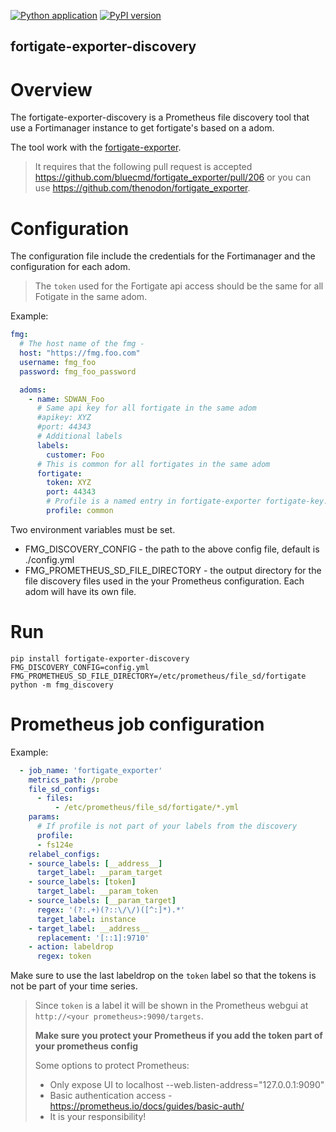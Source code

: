 [![Python application](https://github.com/thenodon/fortigate-exporter-discovery//actions/workflows/python-app.yml/badge.svg)](https://github.com/thenodon/fortigate-exporter-discovery//actions/workflows/python-app.yml)
[![PyPI version](https://badge.fury.io/py/fortigate-exporter-discovery.svg)](https://badge.fury.io/py/fortigate-exporter-discovery)

fortigate-exporter-discovery
------------------------
# Overview

The fortigate-exporter-discovery is a Prometheus file discovery tool that use a Fortimanager instance
to get fortigate's based on a adom.

The tool work with the [fortigate-exporter](https://github.com/bluecmd/fortigate_exporter).
> It requires that the following pull request is accepted https://github.com/bluecmd/fortigate_exporter/pull/206 or 
> you can use https://github.com/thenodon/fortigate_exporter. 

# Configuration

The configuration file include the credentials for the Fortimanager and the configuration for each adom.
> The `token` used for the Fortigate api access should be the same for all Fotigate in the same adom.

Example:

```yaml
fmg:
  # The host name of the fmg - 
  host: "https://fmg.foo.com"
  username: fmg_foo
  password: fmg_foo_password

  adoms:
    - name: SDWAN_Foo
      # Same api key for all fortigate in the same adom
      #apikey: XYZ
      #port: 44343
      # Additional labels
      labels:
        customer: Foo
      # This is common for all fortigates in the same adom
      fortigate:
        token: XYZ
        port: 44343
        # Profile is a named entry in fortigate-exporter fortigate-key.yaml file to get probes exclude/includes
        profile: common
```

Two environment variables must be set.

- FMG_DISCOVERY_CONFIG - the path to the above config file, default is ./config.yml
- FMG_PROMETHEUS_SD_FILE_DIRECTORY - the output directory for the file discovery files used in the your Prometheus
configuration. Each adom will have its own file.


# Run 

```shell
pip install fortigate-exporter-discovery
FMG_DISCOVERY_CONFIG=config.yml
FMG_PROMETHEUS_SD_FILE_DIRECTORY=/etc/prometheus/file_sd/fortigate
python -m fmg_discovery
```

# Prometheus job configuration

Example:

```yaml
  - job_name: 'fortigate_exporter'
    metrics_path: /probe
    file_sd_configs:
      - files:
          - /etc/prometheus/file_sd/fortigate/*.yml
    params:
      # If profile is not part of your labels from the discovery
      profile:
      - fs124e
    relabel_configs:
    - source_labels: [__address__]
      target_label: __param_target
    - source_labels: [token]
      target_label: __param_token
    - source_labels: [__param_target]
      regex: '(?:.+)(?::\/\/)([^:]*).*'
      target_label: instance
    - target_label: __address__
      replacement: '[::1]:9710'
    - action: labeldrop
      regex: token
```
Make sure to use the last labeldrop on the `token` label so that the tokens is not be part of your time series.
> Since `token` is a label it will be shown in the Prometheus webgui at `http://<your prometheus>:9090/targets`.
>
> **Make sure you protect your Prometheus if you add the token part of your prometheus config**
>
> Some options to protect Prometheus:
> - Only expose UI to localhost --web.listen-address="127.0.0.1:9090"
> - Basic authentication access - https://prometheus.io/docs/guides/basic-auth/
> - It is your responsibility!



